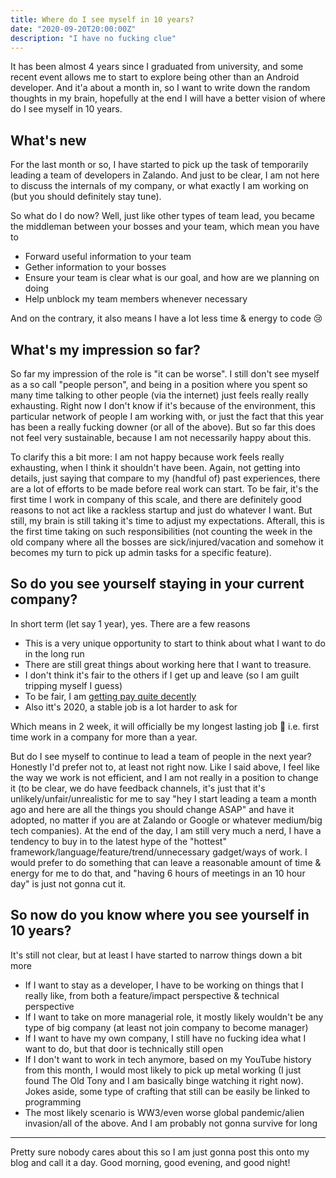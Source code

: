 ```yaml
---
title: Where do I see myself in 10 years?
date: "2020-09-20T20:00:00Z"
description: "I have no fucking clue"
---
```

It has been almost 4 years since I graduated from university, and some recent event allows me to start to explore being other than an Android developer. And it'a about a month in, so I want to write down the random thoughts in my brain, hopefully at the end I will have a better vision of where do I see myself in 10 years.

## What's new

For the last month or so, I have started to pick up the task of temporarily leading a team of developers in Zalando. And just to be clear, I am not here to discuss the internals of my company, or what exactly I am working on (but you should definitely stay tune). 

So what do I do now? Well, just like other types of team lead, you became the middleman between your bosses and your team, which mean you have to

- Forward useful information to your team
- Gether information to your bosses
- Ensure your team is clear what is our goal, and how are we planning on doing
- Help unblock my team members whenever necessary

And on the contrary, it also means I have a lot less time & energy to code 😢

## What's my impression so far?

So far my impression of the role is "it can be worse". I still don't see myself as a so call "people person", and being in a position where you spent so many time talking to other people (via the internet) just feels really really exhausting. Right now I don't know if it's because of the environment, this particular network of people I am working with, or just the fact that this year has been a really fucking downer (or all of the above). But so far this does not feel very sustainable, because I am not necessarily happy about this.

To clarify this a bit more: I am not happy because work feels really exhausting, when I think it shouldn't have been. Again, not getting into details, just saying that compare to my (handful of) past experiences, there are a lot of efforts to be made before real work can start. To be fair, it's the first time I work in company of this scale, and there are definitely good reasons to not act like a rackless startup and just do whatever I want. But still, my brain is still taking it's time to adjust my expectations. Afterall, this is the first time taking on such responsibilities (not counting the week in the old company where all the bosses are sick/injured/vacation and somehow it becomes my turn to pick up admin tasks for a specific feature).

## So do you see yourself staying in your current company?

In short term (let say 1 year), yes. There are a few reasons

- This is a very unique opportunity to start to think about what I want to do in the long run
- There are still great things about working here that I want to treasure.
- I don't think it's fair to the others if I get up and leave (so I am guilt tripping myself I guess)
- To be fair, I am [getting pay quite decently](https://twitter.com/louis993546/status/1228570372771123201)
- Also itt's 2020, a stable job is a lot harder to ask for

Which means in 2 week, it will officially be my longest lasting job 🤣 i.e. first time work in a company for more than a year.

But do I see myself to continue to lead a team of people in the next year? Honestly I'd prefer not to, at least not right now. Like I said above, I feel like the way we work is not efficient, and I am not really in a position to change it (to be clear, we do have feedback channels, it's just that it's unlikely/unfair/unrealistic for me to say "hey I start leading a team a month ago and here are all the things you should change ASAP" and have it adopted, no matter if you are at Zalando or Google or whatever medium/big tech companies). At the end of the day, I am still very much a nerd, I have a tendency to buy in to the latest hype of the "hottest" framework/language/feature/trend/unnecessary gadget/ways of work. I would prefer to do something that can leave a reasonable amount of time & energy for me to do that, and "having 6 hours of meetings in an 10 hour day" is just not gonna cut it.

## So now do you know where you see yourself in 10 years?

It's still not clear, but at least I have started to narrow things down a bit more

- If I want to stay as a developer, I have to be working on things that I really like, from both a feature/impact perspective & technical perspective
- If I want to take on more managerial role, it mostly likely wouldn't be any type of big company (at least not join company to become manager)
- If I want to have my own company, I still have no fucking idea what I want to do, but that door is technically still open
- If I don't want to work in tech anymore, based on my YouTube history from this month, I would most likely to pick up metal working (I just found The Old Tony and I am basically binge watching it right now). Jokes aside, some type of crafting that still can be easily be linked to programming
- The most likely scenario is WW3/even worse global pandemic/alien invasion/all of the above. And I am probably not gonna survive for long

---

Pretty sure nobody cares about this so I am just gonna post this onto my blog and call it a day. Good morning, good evening, and good night!